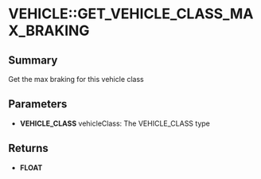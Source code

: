 # VEHICLE::GET_VEHICLE_CLASS_MAX_BRAKING

## Summary
Get the max braking for this vehicle class

## Parameters
* **VEHICLE_CLASS** vehicleClass: The VEHICLE_CLASS type

## Returns
* **FLOAT**